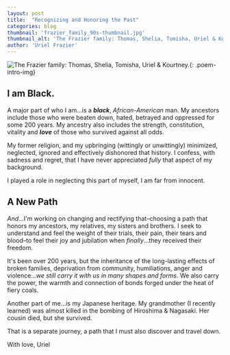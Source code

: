 ```yaml
---
layout: post
title:  "Recognizing and Honoring the Past"
categories: blog
thumbnail: 'frazier_family_90s-thumbnail.jpg'
thumbnail_alt: 'The Frazier family: Thomas, Shelia, Tomisha, Uriel & Kourtney.'
author: 'Uriel Frazier'
---
```

![The Frazier family: Thomas, Shelia, Tomisha, Uriel & Kourtney.]({{site.url}}/{{site.images_path}}frazier_family_90s-small.jpg){: .poem-intro-img}
## I am Black.
A major part of who I am...is a ***black***, *African-American* man. My ancestors include those who were beaten down, hated, betrayed and oppressed for some 200 years. My ancestry also includes the strength, constitution, vitality and ***love*** of those who survived against all odds.

My former religion, and my upbringing (wittingly or unwittingly) minimized, neglected, ignored and effectively dishonored that history. I confess, with sadness and regret, that I have never appreciated *fully* that aspect of my background. 

I played a role in neglecting this part of myself, I am far from innocent.

## A New Path
*And*...I'm working on changing and rectifying that–choosing a path that honors my ancestors, my relatives, my sisters and brothers. I seek to understand and feel the weight of their trials, their pain, their tears and blood–to feel their joy and jubilation when *finally*...they received their freedom. 

It's been over 200 years, but the inheritance of the long-lasting effects of broken families, deprivation from community, humiliations, anger and violence...*we still carry it with us in many shapes and forms*. We also carry the power, the warmth and connection of bonds forged under the heat of fiery coals.

Another part of me...is my Japanese heritage. My grandmother (I recently learned) was almost killed in the bombing of Hiroshima & Nagasaki. Her cousin died, but she survived. 

That is a separate journey, a path that I must also discover and travel down.

<div markdown=1 id='signature-box'>
With love, <span id='signature'>Uriel</span>
</div>